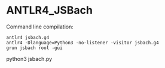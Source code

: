 # ANTLR4_JSBach

Command line compilation:
```
antlr4 jsbach.g4
antlr4 -Dlanguage=Python3 -no-listener -visitor jsbach.g4
grun jsbach root -gui
```

python3 jsbach.py

